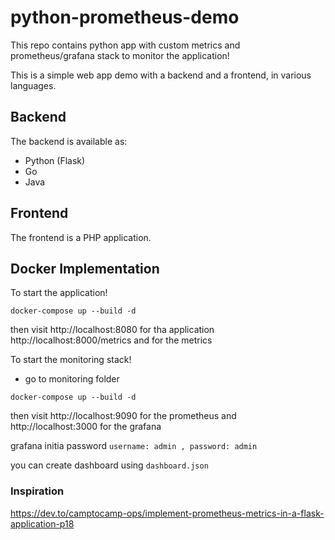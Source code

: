 # python-prometheus-demo
This repo contains python app with custom metrics and prometheus/grafana stack to monitor the application!


This is a simple web app demo with a backend and a frontend, in various languages.

## Backend

The backend is available as:

- Python (Flask)
- Go
- Java


## Frontend

The frontend is a PHP application.

## Docker Implementation

To start the application!

```docker-compose up --build -d```

then visit http://localhost:8080 for tha application http://localhost:8000/metrics and for the metrics


To start the monitoring stack!

- go to monitoring folder

```docker-compose up --build -d```

then visit http://localhost:9090 for the prometheus and http://localhost:3000 for the grafana

grafana initia password ```username: admin , password: admin```

you can create dashboard using ```dashboard.json```


### Inspiration

https://dev.to/camptocamp-ops/implement-prometheus-metrics-in-a-flask-application-p18
